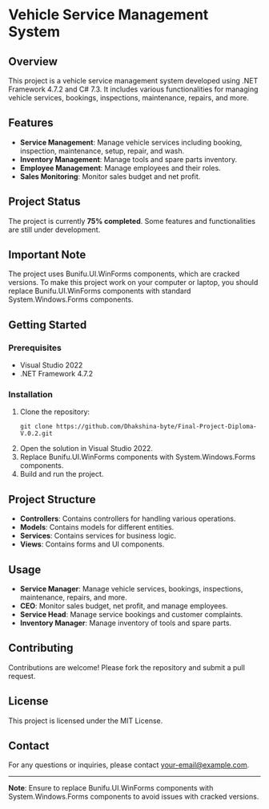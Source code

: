 # Vehicle Service Management System

## Overview
This project is a vehicle service management system developed using .NET Framework 4.7.2 and C# 7.3. It includes various functionalities for managing vehicle services, bookings, inspections, maintenance, repairs, and more.

## Features
- **Service Management**: Manage vehicle services including booking, inspection, maintenance, setup, repair, and wash.
- **Inventory Management**: Manage tools and spare parts inventory.
- **Employee Management**: Manage employees and their roles.
- **Sales Monitoring**: Monitor sales budget and net profit.

## Project Status
The project is currently **75% completed**. Some features and functionalities are still under development.

## Important Note
The project uses Bunifu.UI.WinForms components, which are cracked versions. To make this project work on your computer or laptop, you should replace Bunifu.UI.WinForms components with standard System.Windows.Forms components.

## Getting Started

### Prerequisites
- Visual Studio 2022
- .NET Framework 4.7.2

### Installation
1. Clone the repository:
   ```
   git clone https://github.com/Dhakshina-byte/Final-Project-Diploma-V.0.2.git
   ```
2. Open the solution in Visual Studio 2022.
3. Replace Bunifu.UI.WinForms components with System.Windows.Forms components.
4. Build and run the project.

## Project Structure
- **Controllers**: Contains controllers for handling various operations.
- **Models**: Contains models for different entities.
- **Services**: Contains services for business logic.
- **Views**: Contains forms and UI components.

## Usage
- **Service Manager**: Manage vehicle services, bookings, inspections, maintenance, repairs, and more.
- **CEO**: Monitor sales budget, net profit, and manage employees.
- **Service Head**: Manage service bookings and customer complaints.
- **Inventory Manager**: Manage inventory of tools and spare parts.

## Contributing
Contributions are welcome! Please fork the repository and submit a pull request.

## License
This project is licensed under the MIT License.

## Contact
For any questions or inquiries, please contact your-email@example.com.

---
**Note**: Ensure to replace Bunifu.UI.WinForms components with System.Windows.Forms components to avoid issues with cracked versions.

